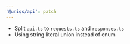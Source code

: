 ```yaml
---
'@uniqs/api': patch
---
```


- Split `api.ts` to `requests.ts` and `responses.ts`
- Using string literal union instead of enum
